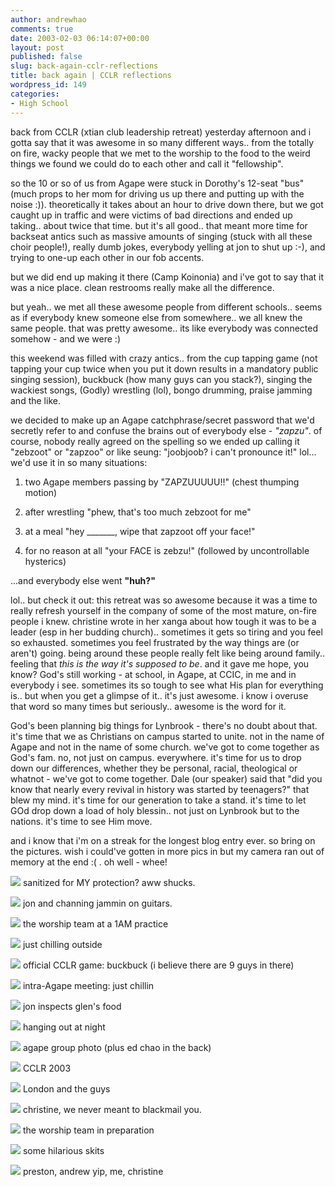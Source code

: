 ```yaml
---
author: andrewhao
comments: true
date: 2003-02-03 06:14:07+00:00
layout: post
published: false
slug: back-again-cclr-reflections
title: back again | CCLR reflections
wordpress_id: 149
categories:
- High School
---
```


back from CCLR (xtian club leadership retreat) yesterday afternoon and i gotta say that it was awesome in so many different ways.. from the totally on fire, wacky people that we met to the worship to the food to the weird things we found we could do to each other and call it "fellowship".

so the 10 or so of us from Agape were stuck in Dorothy's 12-seat "bus" (much props to her mom for driving us up there and putting up with the noise :)). theoretically it takes about an hour to drive down there, but we got caught up in traffic and were victims of bad directions and ended up taking.. about twice that time. but it's all good.. that meant more time for backseat antics such as massive amounts of singing (stuck with all these choir people!), really dumb jokes, everybody yelling at jon to shut up :-), and trying to one-up each other in our fob accents.

but we did end up making it there (Camp Koinonia) and i've got to say that it was a nice place. clean restrooms really make all the difference.

but yeah.. we met all these awesome people from different schools.. seems as if everybody knew someone else from somewhere.. we all knew the same people. that was pretty awesome.. its like everybody was connected somehow - and we were :)

this weekend was filled with crazy antics.. from the cup tapping game (not tapping your cup twice when you put it down results in a mandatory public singing session), buckbuck (how many guys can you stack?), singing the wackiest songs, (Godly) wrestling (lol), bongo drumming, praise jamming and the like.

we decided to make up an Agape catchphrase/secret password that we'd secretly refer to and confuse the brains out of everybody else - _"zapzu"_. of course, nobody really agreed on the spelling so we ended up calling it "zebzoot" or "zapzoo" or like seung: "joobjoob? i can't pronounce it!" lol... we'd use it in so many situations:

1. two Agape members passing by
"ZAPZUUUUU!!" (chest thumping motion)

2. after wrestling
"phew, that's too much zebzoot for me"

3. at a meal
"hey _______, wipe that zapzoot off your face!"

4. for no reason at all
"your FACE is zebzu!" (followed by uncontrollable hysterics)

...and everybody else went **"huh?"**

lol.. but check it out: this retreat was so awesome because it was a time to really refresh yourself in the company of some of the most mature, on-fire people i knew. christine wrote in her xanga about how tough it was to be a leader (esp in her budding church).. sometimes it gets so tiring and you feel so exhausted. sometimes you feel frustrated by the way things are (or aren't) going. being around these people really felt like being around family.. feeling that _this is the way it's supposed to be_. and it gave me hope, you know? God's still working - at school, in Agape, at CCIC, in me and in everybody i see. sometimes its so tough to see what His plan for everything is.. but when you get a glimpse of it.. it's just awesome. i know i overuse that word so many times but seriously.. awesome is the word for it.

God's been planning big things for Lynbrook - there's no doubt about that. it's time that we as Christians on campus started to unite. not in the name of Agape and not in the name of some church. we've got to come together as God's fam. no, not just on campus. everywhere. it's time for us to drop down our differences, whether they be personal, racial, theological or whatnot - we've got to come together. Dale (our speaker) said that "did you know that nearly every revival in history was started by teenagers?" that blew my mind. it's time for our generation to take a stand. it's time to let GOd drop down a load of holy blessin.. not just on Lynbrook but to the nations. it's time to see Him move.

and i know that i'm on a streak for the longest blog entry ever. so bring on the pictures. wish i could've gotten in more pics in but my camera ran out of memory at the end  :( . oh well - whee!

![](http://gsgnine.arabiafish.com/img/cclr2003/CCLR-2003--2.jpg)
sanitized for MY protection? aww shucks.

![](http://gsgnine.arabiafish.com/img/cclr2003/CCLR-2003--13.jpg)
jon and channing jammin on guitars.

![](http://gsgnine.arabiafish.com/img/cclr2003/CCLR-2003--20.jpg)
the worship team at a 1AM practice

![](http://gsgnine.arabiafish.com/img/cclr2003/CCLR-2003--22.jpg)
just chilling outside

![](http://gsgnine.arabiafish.com/img/cclr2003/CCLR-2003--33.jpg)
official CCLR game: buckbuck (i believe there are 9 guys in there)

![](http://gsgnine.arabiafish.com/img/cclr2003/CCLR-2003--37.jpg)
intra-Agape meeting: just chillin

![](http://gsgnine.arabiafish.com/img/cclr2003/CCLR-2003--38.jpg)
jon inspects glen's food

![](http://gsgnine.arabiafish.com/img/cclr2003/CCLR-2003--39.jpg)
hanging out at night

![](http://gsgnine.arabiafish.com/img/cclr2003/CCLR-2003--61.jpg)
agape group photo (plus ed chao in the back)

![](http://gsgnine.arabiafish.com/img/cclr2003/CCLR-2003--63.jpg)
CCLR 2003

![](http://gsgnine.arabiafish.com/img/cclr2003/CCLR-2003--64.jpg)
London and the guys

![](http://gsgnine.arabiafish.com/img/cclr2003/CCLR-2003--58.jpg)
christine, we never meant to blackmail you.

![](http://gsgnine.arabiafish.com/img/cclr2003/CCLR-2003--60.jpg)
the worship team in preparation

![](http://gsgnine.arabiafish.com/img/cclr2003/CCLR-2003--47.jpg)
some hilarious skits

![](http://gsgnine.arabiafish.com/img/cclr2003/CCLR-2003--65.jpg)
preston, andrew yip, me, christine
